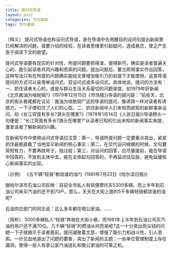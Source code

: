 ```yaml
---
title: 提问式导语
layout: post
categories: 写作基础
tags: 写作基础
---
```


〔释义〕 提问式导语也称设问式导语，是在导语中先用醒目的设间句提出新闻里已经解决的问题，或要介绍的经验，在读者思绪里引起疑问，造成悬念，使之产生急于阅读下文的欲望。

提问式导语要有现实的针对性，所提问题要抓得准，提得新巧，确实是读者普遍关心的、能引起读者共同兴趣和思索的问题。提出问题后，要立即用事实作出回答。这种写法只有在所提的问题确实能给文章增加吸引力的前提下才能使用。这类导语提问的方式可以采用单设问式、双设问式或多设问式。具体地说，提问的方法有：一、抓住读者关心的，或是与群众生活关系密切的问题来提，如1979年好新闻《北京酱油为啥脱销?》(1979年12月15日《市场报》)导语的提问是：“前些天，北京的街头巷尾都在议论：酱油为啥脱销?”这则导语的提问，像诱饵一样对读者有诱惑力，一下子便扣住了人们的心弦。二、抓住新闻中人们未知而欲知的新鲜事来设问，如《长江究竟有多长?源头在哪里?》(1978年1月14日《人民日报》)导语劈头一句便是：“长江究竟有多长?源头在哪里?”从读者已知的引出未知的新闻事实来提，激发读者了解新闻的兴趣。

在新闻写作中使用设问式导语应注意：第一，导语所提问题一定要重点突出，紧紧抓住最能直截了当地显示新闻的核心事实；第二，在交代设问根据的时候，文句要简短有力，不要再绕弯子，拖过程；第三，对设问的回答，应尽量提前，能在导语中回答的，不放到主体中去，能在主体起句回答的，不再延迟往后放，避免延缓核心新闻事实的出现。

〔示例〕 《五千辆“轻骑”都烧谁的油?》(1981年7月22日《哈尔滨日报》)

据哈尔滨市石油公司反映：目前全市私人有轻便摩托车5300多辆。而上半年到石油公司来买汽油的还不到70户。那么，天天在大街上跑的5千多辆轻骑都烧谁的油呢?

石油供应部门的同志说：这么多车都在喝公家油。……

〔简析〕 5000多辆私人“轻骑”奔驰在大街小巷，而1981年上半年到石油公司买汽油的用户还不满70位。几千辆“轻骑”的燃油从何而来呢?这一十分突出而尖锐的问题一下子就揭示于读者面前。提问凝聚着文意，增强了吸引力和战斗性，引人思索。一针见血地道出了问题的要害，突出了新闻的主题：一些单位管理制度上存在漏洞，使得一些人有拿公家汽油送礼和揩公家油的可乘之机。 